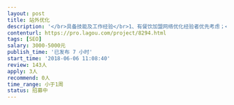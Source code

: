 ```yaml
---                
layout: post       
title: 站外优化           
description: '</br>具备技能及工作经验</br>1、有餐饮加盟网络优化经验者优先考虑；</br>2、有良好的文字功底，能撰写软文（伪原创）；</br>3、有良好的独立工作能力、沟通能力、团队协作能力。</br></br>岗位职责</br>1、熟悉百度搜索引擎；</br>2、精通网站推广知识，熟悉后台原理；</br>3、熟悉网站营销渠道，拥有较为丰富的网络推广经验和互联网资源；</br>4、善于利用多种网络推广手段，熟悉掌握BBS、B2B、QQ群、博客、软文、贴吧；</br>5、善于社区推广、问答平台等多种推广方式。</br>'     
contenturl: https://pro.lagou.com/project/8294.html      
tags: [SEO]            
salary: 3000-5000元          
publish_time: '已发布 7 小时'         
start_time: '2018-06-06 11:08:40'           
review: 143人                   
apply: 3人                   
recommend: 0人                   
time_range: 小于1周              
status: 招募中                  
---                 
```

